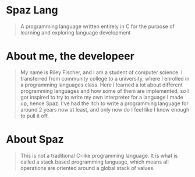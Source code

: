 # Spaz Lang
> A programming language written entirely in C for the purpose of learning and exploring language development

# About me, the developeer
> My name is Riley Fischer, and I am a student of computer science.
I transferred from community college to a university, where I enrolled in a programming languages class.
Here I learned a lot about different programming languages and how some of them are implemented, so I got inspired to try to write my own interpreter for a language I made up, hence Spaz.
I've had the itch to write a programming language for around 2 years now at least, and only now do I feel like I know enough to pull it off.

# About Spaz
> This is not a traditional C-like programming language. It is what is called a stack based programming language, which means all operations are oriented around a global stack of values.
